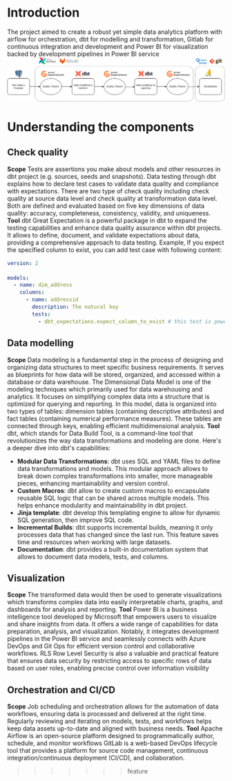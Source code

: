 # Introduction
The project aimed to create a robust yet simple data analytics platform with airflow for orchestration, dbt for modelling and transformation, Gitlab for continuous integration and development and Power BI for visualization backed by development pipelines in Power BI service
![data_pipeline.png](images%2Fdata_pipeline.png)
# Understanding the components
## Check quality
**Scope**
Tests are assertions you make about models and other resources in dbt project (e.g. sources, seeds and snapshots). Data testing through dbt explains how to declare test cases to validate data quality and compliance with expectations.
There are two type of check quality including check quality at source data level and check quality at transformation data level.
Both are defined and evaluated based on five key dimensions of data quality: accuracy, completeness, consistency, validity, and uniqueness.
**Tool**
dbt Great Expectation is a powerful package in dbt to expand the testing capabilities and enhance data quality assurance within dbt projects. It allows to define, document, and validate expectations about data, providing a comprehensive approach to data testing.
Example, If you expect the specified column to exist, you can add test case with following content:
```yaml
version: 2

models:
  - name: dim_address
    columns:
      - name: addressid
        description: The natural key
        tests:
          - dbt_expectations.expect_column_to_exist # this test is powered by great-expectation library
```
## Data modelling
**Scope**
Data modeling is a fundamental step in the process of designing and organizing data structures to meet specific business requirements. It serves as blueprints for how data will be stored, organized, and accessed within a database or data warehouse. 
The Dimensional Data Model is one of the modeling techniques which primarily used for data warehousing and analytics. It focuses on simplifying complex data into a structure that is optimized for querying and reporting.
In this model, data is organized into two types of tables: dimension tables (containing descriptive attributes) and fact tables (containing numerical performance measures). These tables are connected through keys, enabling efficient multidimensional analysis.
**Tool**
dbt, which stands for Data Build Tool, is a command-line tool that revolutionizes the way data transformations and modeling are done. Here's a deeper dive into dbt's capabilities:
- **Modular Data Transformations**: dbt uses SQL and YAML files to define data transformations and models. This modular approach allows to break down complex transformations into smaller, more manageable pieces, enhancing mantainability and version control.
- **Custom Macros**: dbt allow to create custom macros to encapsulate reusable SQL logic that can be shared across multiple models. This helps enhance modularity and maintainability in dbt project.
- **Jinja template**: dbt develop this templating engine to allow for dynamic SQL generation, then improve SQL code.
- **Incremental Builds**: dbt supports incremental builds, meaning it only processes data that has changed since the last run. This feature saves time and resources when working with large datasets.
- **Documentation**: dbt provides a built-in documentation system that allows to document data models, tests, and columns.
## Visualization
**Scope**
The transformed data would then be used to generate visualizations which transforms complex data into easily interpretable charts, graphs, and dashboards for analysis and reporting.
**Tool**
Power BI is a business intelligence tool developed by Microsoft that empowers users to visualize and share insights from data. It offers a wide range of capabilities for data preparation, analysis, and visualization. Notably, it integrates development pipelines in the Power BI service and seamlessly connects with Azure DevOps and Git Ops for efficient version control and collaborative workflows.
RLS Row Level Security is also a valuable and practical feature that ensures data security by restricting access to specific rows of data based on user roles, enabling precise control over information visibility
## Orchestration and CI/CD
**Scope**
Job scheduling and orchestration allows for the automation of data workflows, ensuring data is processed and delivered at the right time.
Regularly reviewing and iterating on models, tests, and workflows helps keep data assets up-to-date and aligned with business needs.
**Tool**
Apache Airflow is an open-source platform designed to programmatically author, schedule, and monitor workflows
GitLab is a web-based DevOps lifecycle tool that provides a platform for source code management, continuous integration/continuous deployment (CI/CD), and collaboration.
>>>>>>> feature
